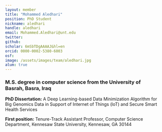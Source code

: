 ```yaml
---
layout: member
title: "Mohammed Aledhari"
position: PhD Student
nickname: aledhari
handle: aledhari
email: Mohammed.Aledhari@unt.edu
twitter: 
github: 
scholar: 6mSbTDgAAAAJ&hl=en
orcid: 0000-0002-5380-6003
osf: 
image: /assets/images/team/aledhari.jpg
alum: true
---
```


### M.S. degree in computer science from the University of Basrah, Basra, Iraq

__PhD Dissertation:__ A Deep Learning-based Data Minimization Algorithm for Big Genomics Data in Support of Internet of Things (loT) and Secure Smart Health Services

__First position:__ Tenure-Track Assistant Professor, Computer Science Department, Kennesaw State University, Kennesaw, GA 30144